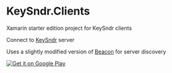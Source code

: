 # KeySndr.Clients
Xamarin starter edition project for KeySndr clients

Connect to [KeySndr] server

Uses a slightly modified version of [Beacon] for server discovery

<a href="https://play.google.com/store/apps/details?id=com.blockz3d.keysndr_web">
	<img alt="Get it on Google Play" src="https://developer.android.com/images/brand/en_generic_rgb_wo_60.png" />
</a>

[//]: # (These are reference links used in the body of this note and get stripped out when the markdown processor does its job. There is no need to format nicely because it shouldn't be seen. Thanks SO - http://stackoverflow.com/questions/4823468/store-comments-in-markdown-syntax)

   [KeySndr]: <https://github.com/samiy-xx/keysndr>
   [Beacon]: <https://github.com/rix0rrr/beacon>